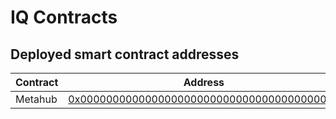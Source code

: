 # IQ Contracts

## Deployed smart contract addresses

| Contract | Address                                                               |
| -------- | --------------------------------------------------------------------- |
| Metahub  | [0x0000000000000000000000000000000000000000](https://www.example.com) |
